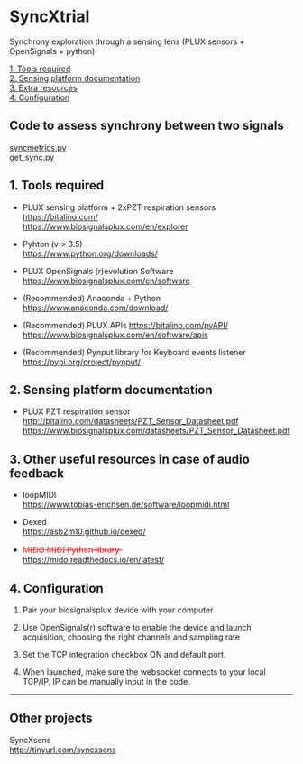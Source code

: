 # SyncXtrial
Synchrony exploration through a sensing lens (PLUX sensors + OpenSignals + python)

[1. Tools required](#prereq)  
[2. Sensing platform documentation](#docs)  
[3. Extra resources](#resrc)  
[4. Configuration](#config)  

##  Code to assess synchrony between two signals <a name="syncassess"></a>
[syncmetrics.py](./src/sync_assess.py)  
[get_sync.py](./src/sync_assess.py)  



##  1. Tools required <a name="prereq"></a>
- PLUX sensing platform + 2xPZT respiration sensors  
https://bitalino.com/  
https://www.biosignalsplux.com/en/explorer

- Pyhton (v > 3.5)  
https://www.python.org/downloads/

- PLUX OpenSignals (r)evolution Software  
https://www.biosignalsplux.com/en/software  

- (Recommended) Anaconda + Python  
 https://www.anaconda.com/download/

- (Recommended) PLUX APIs 
https://bitalino.com/pyAPI/  
https://www.biosignalsplux.com/en/software/apis  

- (Recommended) Pynput library for Keyboard events listener  
https://pypi.org/project/pynput/  

##  2. Sensing platform documentation <a name="docs"></a>
- PLUX PZT respiration sensor  
http://bitalino.com/datasheets/PZT_Sensor_Datasheet.pdf  
https://www.biosignalsplux.com/datasheets/PZT_Sensor_Datasheet.pdf

##  3. Other useful resources in case of audio feedback<a name="resrc"></a>  
- loopMIDI  
https://www.tobias-erichsen.de/software/loopmidi.html

- Dexed  
https://asb2m10.github.io/dexed/

- <span style="color:red">M̵I̵D̵O̵ ̵M̵I̵D̵I̵ ̵P̵y̵t̵h̵o̵n̵ ̵l̵i̵b̵r̵a̵r̵y̵ ̵ </span>  
https://mido.readthedocs.io/en/latest/

##  4. Configuration <a name="config"></a>  
1. Pair your biosignalsplux device with your computer

2. Use OpenSignals(r) software to enable the device and launch acquisition, choosing the right channels and sampling rate

3. Set the TCP integration checkbox ON and default port. 

4. When launched, make sure the websocket connects to your local TCP/IP. IP can be manually input in the code.


***

##  Other projects
SyncXsens  
http://tinyurl.com/syncxsens  
